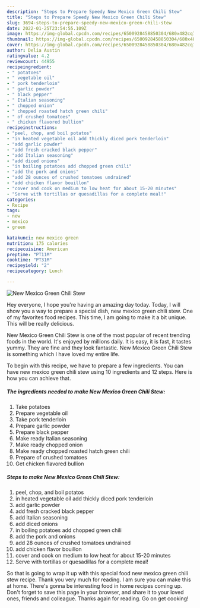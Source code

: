 ```yaml
---
description: "Steps to Prepare Speedy New Mexico Green Chili Stew"
title: "Steps to Prepare Speedy New Mexico Green Chili Stew"
slug: 3694-steps-to-prepare-speedy-new-mexico-green-chili-stew
date: 2022-01-25T23:54:55.109Z
image: https://img-global.cpcdn.com/recipes/6500928458850304/680x482cq70/new-mexico-green-chili-stew-recipe-main-photo.jpg
thumbnail: https://img-global.cpcdn.com/recipes/6500928458850304/680x482cq70/new-mexico-green-chili-stew-recipe-main-photo.jpg
cover: https://img-global.cpcdn.com/recipes/6500928458850304/680x482cq70/new-mexico-green-chili-stew-recipe-main-photo.jpg
author: Delia Austin
ratingvalue: 4.2
reviewcount: 44955
recipeingredient:
- " potatoes"
- " vegetable oil"
- " pork tenderloin"
- " garlic powder"
- " black pepper"
- " Italian seasoning"
- " chopped onion"
- " chopped roasted hatch green chili"
- " of crushed tomatoes"
- " chicken flavored bullion"
recipeinstructions:
- "peel, chop, and boil potatos"
- "in heated vegetable oil add thickly diced pork tenderloin"
- "add garlic powder"
- "add fresh cracked black pepper"
- "add Italian seasoning"
- "add diced onions"
- "in boiling potatoes add chopped green chili"
- "add the pork and onions"
- "add 28 ounces of crushed tomatoes undrained"
- "add chicken flavor bouillon"
- "cover and cook on medium to low heat for about 15-20 minutes"
- "Serve with tortillas or quesadillas for a complete meal!"
categories:
- Recipe
tags:
- new
- mexico
- green

katakunci: new mexico green 
nutrition: 175 calories
recipecuisine: American
preptime: "PT11M"
cooktime: "PT31M"
recipeyield: "2"
recipecategory: Lunch

---
```



![New Mexico Green Chili Stew](https://img-global.cpcdn.com/recipes/6500928458850304/680x482cq70/new-mexico-green-chili-stew-recipe-main-photo.jpg)

Hey everyone, I hope you're having an amazing day today. Today, I will show you a way to prepare a special dish, new mexico green chili stew. One of my favorites food recipes. This time, I am going to make it a bit unique. This will be really delicious.



New Mexico Green Chili Stew is one of the most popular of recent trending foods in the world. It's enjoyed by millions daily. It is easy, it is fast, it tastes yummy. They are fine and they look fantastic. New Mexico Green Chili Stew is something which I have loved my entire life.


To begin with this recipe, we have to prepare a few ingredients. You can have new mexico green chili stew using 10 ingredients and 12 steps. Here is how you can achieve that.

<!--inarticleads1-->

##### The ingredients needed to make New Mexico Green Chili Stew:

1. Take  potatoes
1. Prepare  vegetable oil
1. Take  pork tenderloin
1. Prepare  garlic powder
1. Prepare  black pepper
1. Make ready  Italian seasoning
1. Make ready  chopped onion
1. Make ready  chopped roasted hatch green chili
1. Prepare  of crushed tomatoes
1. Get  chicken flavored bullion




<!--inarticleads2-->

##### Steps to make New Mexico Green Chili Stew:

1. peel, chop, and boil potatos
1. in heated vegetable oil add thickly diced pork tenderloin
1. add garlic powder
1. add fresh cracked black pepper
1. add Italian seasoning
1. add diced onions
1. in boiling potatoes add chopped green chili
1. add the pork and onions
1. add 28 ounces of crushed tomatoes undrained
1. add chicken flavor bouillon
1. cover and cook on medium to low heat for about 15-20 minutes
1. Serve with tortillas or quesadillas for a complete meal!




So that is going to wrap it up with this special food new mexico green chili stew recipe. Thank you very much for reading. I am sure you can make this at home. There's gonna be interesting food in home recipes coming up. Don't forget to save this page in your browser, and share it to your loved ones, friends and colleague. Thanks again for reading. Go on get cooking!
